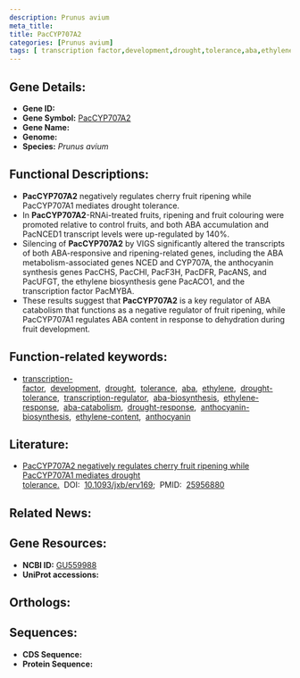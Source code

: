 ```yaml
---
description: Prunus avium
meta_title:
title: PacCYP707A2
categories: [Prunus avium]
tags: [ transcription factor,development,drought,tolerance,aba,ethylene,drought tolerance,transcription regulator,aba biosynthesis,ethylene response,aba catabolism,drought response,anthocyanin biosynthesis,ethylene content,anthocyanin ]
---
```


## Gene Details:
- **Gene ID:** []()
- **Gene Symbol:** <u>PacCYP707A2</u>
- **Gene Name:** 
- **Genome:** []()
- **Species:** *Prunus avium*

## Functional Descriptions:
   - **PacCYP707A2** negatively regulates cherry fruit ripening while PacCYP707A1 mediates drought tolerance.
   - In **PacCYP707A2**-RNAi-treated fruits, ripening and fruit colouring were promoted relative to control fruits, and both ABA accumulation and PacNCED1 transcript levels were up-regulated by 140%.
   - Silencing of **PacCYP707A2** by VIGS significantly altered the transcripts of both ABA-responsive and ripening-related genes, including the ABA metabolism-associated genes NCED and CYP707A, the anthocyanin synthesis genes PacCHS, PacCHI, PacF3H, PacDFR, PacANS, and PacUFGT, the ethylene biosynthesis gene PacACO1, and the transcription factor PacMYBA.
   - These results suggest that **PacCYP707A2** is a key regulator of ABA catabolism that functions as a negative regulator of fruit ripening, while PacCYP707A1 regulates ABA content in response to dehydration during fruit development.

## Function-related keywords:
   - [transcription-factor](/tags/transcription-factor/),&nbsp;&nbsp;[development](/tags/development/),&nbsp;&nbsp;[drought](/tags/drought/),&nbsp;&nbsp;[tolerance](/tags/tolerance/),&nbsp;&nbsp;[aba](/tags/aba/),&nbsp;&nbsp;[ethylene](/tags/ethylene/),&nbsp;&nbsp;[drought-tolerance](/tags/drought-tolerance/),&nbsp;&nbsp;[transcription-regulator](/tags/transcription-regulator/),&nbsp;&nbsp;[aba-biosynthesis](/tags/aba-biosynthesis/),&nbsp;&nbsp;[ethylene-response](/tags/ethylene-response/),&nbsp;&nbsp;[aba-catabolism](/tags/aba-catabolism/),&nbsp;&nbsp;[drought-response](/tags/drought-response/),&nbsp;&nbsp;[anthocyanin-biosynthesis](/tags/anthocyanin-biosynthesis/),&nbsp;&nbsp;[ethylene-content](/tags/ethylene-content/),&nbsp;&nbsp;[anthocyanin](/tags/anthocyanin/)

## Literature:
   - [PacCYP707A2 negatively regulates cherry fruit ripening while PacCYP707A1 mediates drought tolerance.](https://doi.org/10.1093/jxb/erv169)&nbsp;&nbsp;DOI:&nbsp;&nbsp;[10.1093/jxb/erv169](https://doi.org/10.1093/jxb/erv169);&nbsp;&nbsp;PMID:&nbsp;&nbsp;[25956880](https://pubmed.ncbi.nlm.nih.gov/25956880/)

## Related News:

## Gene Resources:
- **NCBI ID:**  [GU559988](https://www.ncbi.nlm.nih.gov/gene/?term=GU559988)
- **UniProt accessions:**  [](https://www.uniprot.org/uniprotkb//entry)

## Orthologs:

## Sequences:
- **CDS Sequence:**
- **Protein Sequence:**
